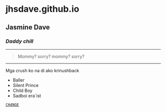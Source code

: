 # jhsdave.github.io
Jasmine Dave 
---
### *Daddy chill*
---
> Mommy? sorry? mommy? sorry?
---
Mga crush ko na di ako krinushback

- Baller
- Silent Prince
- Child Boy
- Sadboi era`ist

[`CH4NGE`](https://www.youtube.com/watch?v=LbO4pg_LHUI&list=RDLbO4pg_LHUI&start_radio=1)









